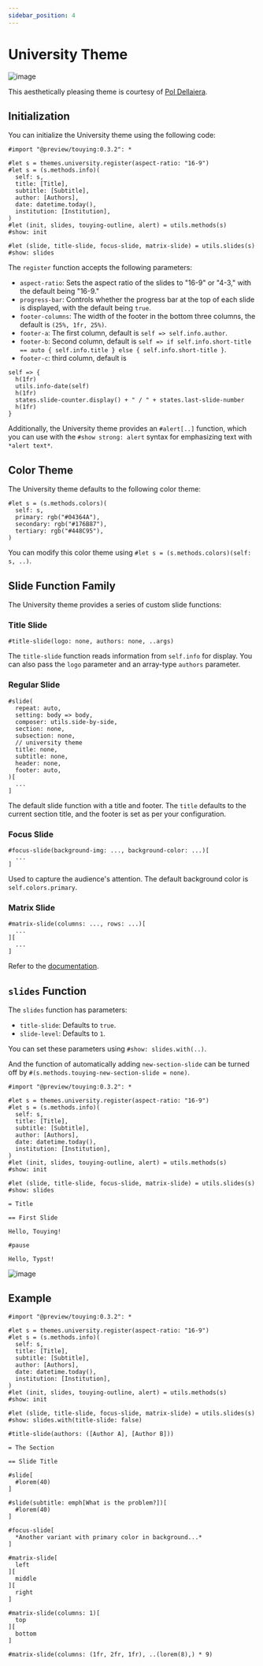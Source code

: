 ```yaml
---
sidebar_position: 4
---
```


# University Theme

![image](https://github.com/touying-typ/touying/assets/34951714/4095163c-0c16-4760-b370-8adc1cdd7e6c)

This aesthetically pleasing theme is courtesy of [Pol Dellaiera](https://github.com/drupol).

## Initialization

You can initialize the University theme using the following code:

```typst
#import "@preview/touying:0.3.2": *

#let s = themes.university.register(aspect-ratio: "16-9")
#let s = (s.methods.info)(
  self: s,
  title: [Title],
  subtitle: [Subtitle],
  author: [Authors],
  date: datetime.today(),
  institution: [Institution],
)
#let (init, slides, touying-outline, alert) = utils.methods(s)
#show: init

#let (slide, title-slide, focus-slide, matrix-slide) = utils.slides(s)
#show: slides
```

The `register` function accepts the following parameters:

- `aspect-ratio`: Sets the aspect ratio of the slides to "16-9" or "4-3," with the default being "16-9."
- `progress-bar`: Controls whether the progress bar at the top of each slide is displayed, with the default being `true`.
- `footer-columns`: The width of the footer in the bottom three columns, the default is `(25%, 1fr, 25%)`.
- `footer-a`: The first column, default is `self => self.info.author`.
- `footer-b`: Second column, default is `self => if self.info.short-title == auto { self.info.title } else { self.info.short-title }`.
- `footer-c`: third column, default is

```typst
self => {
  h(1fr)
  utils.info-date(self)
  h(1fr)
  states.slide-counter.display() + " / " + states.last-slide-number
  h(1fr)
}
```

Additionally, the University theme provides an `#alert[..]` function, which you can use with the `#show strong: alert` syntax for emphasizing text with `*alert text*`.

## Color Theme

The University theme defaults to the following color theme:

```typst
#let s = (s.methods.colors)(
  self: s,
  primary: rgb("#04364A"),
  secondary: rgb("#176B87"),
  tertiary: rgb("#448C95"),
)
```

You can modify this color theme using `#let s = (s.methods.colors)(self: s, ..)`.

## Slide Function Family

The University theme provides a series of custom slide functions:

### Title Slide

```typst
#title-slide(logo: none, authors: none, ..args)
```

The `title-slide` function reads information from `self.info` for display. You can also pass the `logo` parameter and an array-type `authors` parameter.

### Regular Slide

```typst
#slide(
  repeat: auto,
  setting: body => body,
  composer: utils.side-by-side,
  section: none,
  subsection: none,
  // university theme
  title: none,
  subtitle: none,
  header: none,
  footer: auto,
)[
  ...
]
```

The default slide function with a title and footer. The `title` defaults to the current section title, and the footer is set as per your configuration.

### Focus Slide

```typst
#focus-slide(background-img: ..., background-color: ...)[
  ...
]
```

Used to capture the audience's attention. The default background color is `self.colors.primary`.

### Matrix Slide

```typst
#matrix-slide(columns: ..., rows: ...)[
  ...
][
  ...
]
```

Refer to the [documentation](https://polylux.dev/book/themes/gallery/university.html).

## `slides` Function

The `slides` function has parameters:

- `title-slide`: Defaults to `true`.
- `slide-level`: Defaults to `1`.

You can set these parameters using `#show: slides.with(..)`.

And the function of automatically adding `new-section-slide` can be turned off by `#(s.methods.touying-new-section-slide = none)`.

```typst
#import "@preview/touying:0.3.2": *

#let s = themes.university.register(aspect-ratio: "16-9")
#let s = (s.methods.info)(
  self: s,
  title: [Title],
  subtitle: [Subtitle],
  author: [Authors],
  date: datetime.today(),
  institution: [Institution],
)
#let (init, slides, touying-outline, alert) = utils.methods(s)
#show: init

#let (slide, title-slide, focus-slide, matrix-slide) = utils.slides(s)
#show: slides

= Title

== First Slide

Hello, Touying!

#pause

Hello, Typst!
```

![image](https://github.com/touying-typ/touying/assets/34951714/58971045-0b0d-46cb-acc2-caf766c2432d)


## Example

```typst
#import "@preview/touying:0.3.2": *

#let s = themes.university.register(aspect-ratio: "16-9")
#let s = (s.methods.info)(
  self: s,
  title: [Title],
  subtitle: [Subtitle],
  author: [Authors],
  date: datetime.today(),
  institution: [Institution],
)
#let (init, slides, touying-outline, alert) = utils.methods(s)
#show: init

#let (slide, title-slide, focus-slide, matrix-slide) = utils.slides(s)
#show: slides.with(title-slide: false)

#title-slide(authors: ([Author A], [Author B]))

= The Section

== Slide Title

#slide[
  #lorem(40)
]

#slide(subtitle: emph[What is the problem?])[
  #lorem(40)
]

#focus-slide[
  *Another variant with primary color in background...*
]

#matrix-slide[
  left
][
  middle
][
  right
]

#matrix-slide(columns: 1)[
  top
][
  bottom
]

#matrix-slide(columns: (1fr, 2fr, 1fr), ..(lorem(8),) * 9)
```

